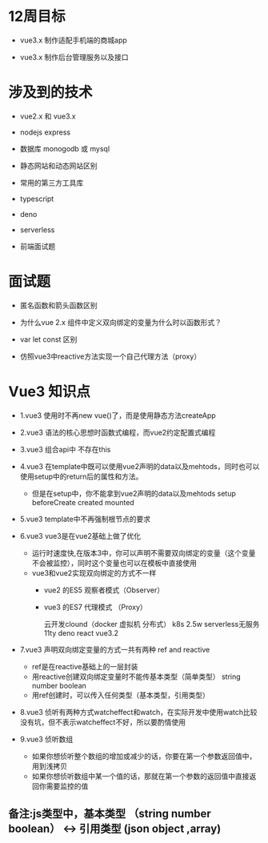 # 12周目标

 - vue3.x 制作适配手机端的商城app

 - vue3.x 制作后台管理服务以及接口

# 涉及到的技术

 - vue2.x 和 vue3.x

 - nodejs express

 - 数据库 monogodb 或 mysql

 - 静态网站和动态网站区别

 - 常用的第三方工具库

 - typescript

 - deno

 - serverless

 - 前端面试题

# 面试题

 - 匿名函数和箭头函数区别

 - 为什么vue 2.x 组件中定义双向绑定的变量为什么时以函数形式？

 - var let const 区别

 - 仿照vue3中reactive方法实现一个自己代理方法（proxy）

# Vue3 知识点

 - 1.vue3 使用时不再new vue()了，而是使用静态方法createApp
 - 2.vue3 语法的核心思想时函数式编程，而vue2约定配置式编程
 - 3.vue3 组合api中 不存在this
 - 4.vue3 在template中既可以使用vue2声明的data以及mehtods，同时也可以使用setup中的return后的属性和方法。
    - 但是在setup中，你不能拿到vue2声明的data以及mehtods
        setup
        beforeCreate
        created
        mounted
 - 5.vue3 template中不再强制根节点的要求
 - 6.vue3 vue3是在vue2基础上做了优化
    - 运行时速度快,在版本3中，你可以声明不需要双向绑定的变量（这个变量不会被监控），同时这个变量也可以在模板中直接使用
    - vue3和vue2实现双向绑定的方式不一样
      - vue2 的ES5 观察者模式（Observer）
      - vue3 的ES7 代理模式 （Proxy）
     
        云开发clound（docker 虚拟机 分布式） k8s 2.5w 
        serverless无服务 11ty deno react vue3.2 
 - 7.vue3 声明双向绑定变量的方式一共有两种 ref and reactive
    - ref是在reactive基础上的一层封装
    - 用reactive创建双向绑定变量时不能传基本类型（简单类型） string number boolean
    - 用ref创建时，可以传入任何类型（基本类型，引用类型）
 
 - 8.vue3 侦听有两种方式watcheffect和watch，在实际开发中使用watch比较没有坑，但不表示watcheffect不好，所以要酌情使用

 - 9.vue3 侦听数组
   - 如果你想侦听整个数组的增加或减少的话，你要在第一个参数返回值中，用到浅拷贝
   - 如果你想侦听数组中某一个值的话，那就在第一个参数的返回值中直接返回你需要监控的值

 ## 备注:js类型中，基本类型 （string number boolean） <-> 引用类型 (json object ,array)
 

